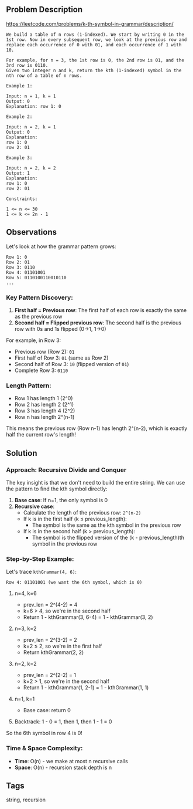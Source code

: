## Problem Description

https://leetcode.com/problems/k-th-symbol-in-grammar/description/

```
We build a table of n rows (1-indexed). We start by writing 0 in the 1st row. Now in every subsequent row, we look at the previous row and replace each occurrence of 0 with 01, and each occurrence of 1 with 10.

For example, for n = 3, the 1st row is 0, the 2nd row is 01, and the 3rd row is 0110.
Given two integer n and k, return the kth (1-indexed) symbol in the nth row of a table of n rows.

Example 1:

Input: n = 1, k = 1
Output: 0
Explanation: row 1: 0

Example 2:

Input: n = 2, k = 1
Output: 0
Explanation: 
row 1: 0
row 2: 01

Example 3:

Input: n = 2, k = 2
Output: 1
Explanation: 
row 1: 0
row 2: 01

Constraints:

1 <= n <= 30
1 <= k <= 2n - 1
```

## Observations

Let's look at how the grammar pattern grows:

```
Row 1: 0
Row 2: 01
Row 3: 0110
Row 4: 01101001
Row 5: 0110100110010110
...
```

### Key Pattern Discovery:

1. **First half = Previous row**: The first half of each row is exactly the same as the previous row
2. **Second half = Flipped previous row**: The second half is the previous row with 0s and 1s flipped (0→1, 1→0)

For example, in Row 3:
- Previous row (Row 2): `01`
- First half of Row 3: `01` (same as Row 2)
- Second half of Row 3: `10` (flipped version of `01`)
- Complete Row 3: `0110`

### Length Pattern:
- Row 1 has length 1 (2^0)
- Row 2 has length 2 (2^1) 
- Row 3 has length 4 (2^2)
- Row n has length 2^(n-1)

This means the previous row (Row n-1) has length 2^(n-2), which is exactly half the current row's length!

## Solution

### Approach: Recursive Divide and Conquer

The key insight is that we don't need to build the entire string. We can use the pattern to find the kth symbol directly:

1. **Base case**: If n=1, the only symbol is 0
2. **Recursive case**: 
   - Calculate the length of the previous row: `2^(n-2)`
   - If k is in the first half (k ≤ previous_length):
     - The symbol is the same as the kth symbol in the previous row
   - If k is in the second half (k > previous_length):
     - The symbol is the flipped version of the (k - previous_length)th symbol in the previous row

### Step-by-Step Example:

Let's trace `kthGrammar(4, 6)`:

```
Row 4: 01101001 (we want the 6th symbol, which is 0)
```

1. n=4, k=6
   - prev_len = 2^(4-2) = 4
   - k=6 > 4, so we're in the second half
   - Return 1 - kthGrammar(3, 6-4) = 1 - kthGrammar(3, 2)

2. n=3, k=2  
   - prev_len = 2^(3-2) = 2
   - k=2 ≤ 2, so we're in the first half
   - Return kthGrammar(2, 2)

3. n=2, k=2
   - prev_len = 2^(2-2) = 1  
   - k=2 > 1, so we're in the second half
   - Return 1 - kthGrammar(1, 2-1) = 1 - kthGrammar(1, 1)

4. n=1, k=1
   - Base case: return 0

5. Backtrack: 1 - 0 = 1, then 1, then 1 - 1 = 0

So the 6th symbol in row 4 is 0!

### Time & Space Complexity:
- **Time**: O(n) - we make at most n recursive calls
- **Space**: O(n) - recursion stack depth is n

## Tags

string, recursion